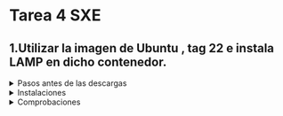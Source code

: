 # Tarea 4 SXE

## 1.Utilizar la imagen de Ubuntu , tag 22 e instala LAMP en dicho contenedor.

<details>
  
  <summary>Pasos antes de las descargas</summary>
 
- Para descargar la imagen de ubuntu con el tag 22 en mi equipo utilicé:
```bash
 docker image pull ubuntu:22.04
```
- Esto lo descargó de la librería y para comprobar que estaba en mi equipo: 
```bash
docker images
```
![Docker_Images](https://github.com/user-attachments/assets/5b07b765-5c5a-4978-879d-a8b66efb1765)

- Creo el contenedor y accedo a él directamente:
```bash
 docker run -it --name ubuntu22 -p 8000:80 ubuntu:22.04 /bin/bash
```
- Actualizo:
```bash
apt update
```
- Instalo systemctl para más adelante:
```bash
apt install systemctl
```
</details>

<details>

  <summary>Instalaciones</summary>  
  
<details>

  <summary>Instalación Apache2</summary>

  Se ejecuta el siguiente comando para instalar apache2:
  
```bash
 apt install -y apache2 apache2-utils
```
  </details>

<details>

  <summary>Instalación MariaDB</summary>

  Se ejecuta el siguiente comando para instalar mariaDB

```bash
 apt install -y mariadb-server mariadb-client
```
Inicializo el servicio de mariadb
```bash
 service mariadb start
```
Y para asegurar la ejecucuión de mySQL ejecuto:
```bash
mysql_secure_installation
```
Salida por pantalla:

![Salida](https://github.com/user-attachments/assets/dcfe5b18-e1bd-401b-87d7-f5fc014d87af)

</details>

  <details>

  <summary>Instalación PHP</summary>

  Se ejecuta el siguiente comando para instalar php:

```bash
 apt install -y php php-mysql libapache2-mod-php
```
Reinicio el servicio de apache2:
```bash
systemctl restart apache2
```
  </details>
  
</details>

<details>

  <summary>Comprobaciones</summary>

  <details>
  <br>
    <summary>Apache2</summary>
  Para comprobar si tenemos instalado apache y funciona correctamente se ejecuta:
    
```bash
service apache2 status
```
![Apache2service](https://github.com/user-attachments/assets/9dd8d522-5932-42b2-be93-b5ef063346a5)

  </details>

   <details>
    <br>
    <summary>MariaDB</summary>
    Para comprobar el estado de mariaDB y mySQL se ejecutan:
     
```bash
service mariaDB status
```     
![mariadb](https://github.com/user-attachments/assets/f5d9ba88-6a7d-436a-b095-ba4f8ac8c8f6)

```bash
service mySQL status
```
 ![sql](https://github.com/user-attachments/assets/761cc4bb-7f21-44a8-8535-b47f3f658425)
    
  </details>
  
   <details>
    <br>
    <summary>PHP</summary>

  Se ejecuta el comando:

```bash
echo "<?php phpinfo(); ?>" | tee /var/www/html/info.php
```
Se pone en el navegador el puerto en el que se inicio ubuntu acompañado de /info.php para ver el estado de php

```bash
http://localhost:8000/info.php
```

![Captura de pantalla de 2024-10-24 13-03-08](https://github.com/user-attachments/assets/38131264-27ed-4172-afad-c18acdd3589b)


  </details>
  
</details>

